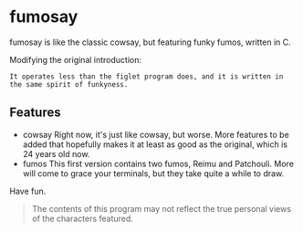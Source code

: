 # fumosay
fumosay is like the classic cowsay, but featuring funky fumos, written in C.

Modifying the original introduction:
```
It operates less than the figlet program does, and it is written in the same spirit of funkyness.
```

## Features
- cowsay
  Right now, it's just like cowsay, but worse. More features to be added that hopefully makes it at least as good as the original, which is 24 years old now.
- fumos
  This first version contains two fumos, Reimu and Patchouli. More will come to grace your terminals, but they take quite a while to draw.

Have fun.

> The contents of this program may not reflect the true personal views of the characters featured.
